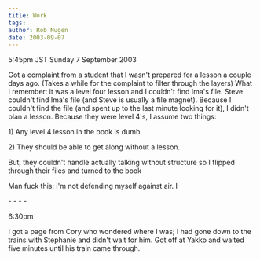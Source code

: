 ```yaml
---
title: Work
tags: 
author: Rob Nugen
date: 2003-09-07
---
```


<p class=date>5:45pm JST Sunday 7 September 2003</p>

<p>Got a complaint from a student that I wasn't prepared for a lesson
a couple days ago.  (Takes a while for the complaint to filter through
the layers) What I remember: it was a level four lesson and I couldn't
find Ima's file.  Steve couldn't find Ima's file (and Steve is usually
a file magnet).  Because I couldn't find the file (and spent up to the
last minute looking for it), I didn't plan a lesson.  Because they
were level 4's, I assume two things:</p>

<p>1) Any level 4 lesson in the book is dumb.</p>

<p>2) They should be able to get along without a lesson.</p>

<p>But, they couldn't handle actually talking without structure so I
flipped through their files and turned to the book </p>

<p>Man fuck this; i'm not defending myself against air.  I </p>

<p>- - - -</p>

<p class=date>6:30pm</p>

<p>I got a page from Cory who wondered where I was; I had gone down to
the trains with Stephanie and didn't wait for him.  Got off at Yakko
and waited five minutes until his train came through.</p>

